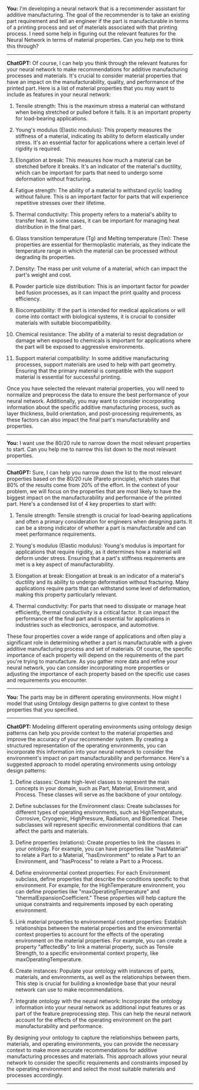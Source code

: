 **You:**
I'm developing a neural network that is a recommender assistant for additive manufacturing. The goal of the recommender is to take an existing part requirement and tell an engineer if the part is manufacturable in terms of a printing process and set of materials associated with that printing process. I need some help in figuring out the relevant features for the Neural Network in terms of material properties. Can you help me to think this through?

 --------
**ChatGPT:**
Of course, I can help you think through the relevant features for your neural network to make recommendations for additive manufacturing processes and materials. It's crucial to consider material properties that have an impact on the manufacturability, quality, and performance of the printed part. Here is a list of material properties that you may want to include as features in your neural network:

1. Tensile strength: This is the maximum stress a material can withstand when being stretched or pulled before it fails. It is an important property for load-bearing applications.

2. Young's modulus (Elastic modulus): This property measures the stiffness of a material, indicating its ability to deform elastically under stress. It's an essential factor for applications where a certain level of rigidity is required.

3. Elongation at break: This measures how much a material can be stretched before it breaks. It's an indicator of the material's ductility, which can be important for parts that need to undergo some deformation without fracturing.

4. Fatigue strength: The ability of a material to withstand cyclic loading without failure. This is an important factor for parts that will experience repetitive stresses over their lifetime.

5. Thermal conductivity: This property refers to a material's ability to transfer heat. In some cases, it can be important for managing heat distribution in the final part.

6. Glass transition temperature (Tg) and Melting temperature (Tm): These properties are essential for thermoplastic materials, as they indicate the temperature range in which the material can be processed without degrading its properties.

7. Density: The mass per unit volume of a material, which can impact the part's weight and cost.

8. Powder particle size distribution: This is an important factor for powder bed fusion processes, as it can impact the print quality and process efficiency.

9. Biocompatibility: If the part is intended for medical applications or will come into contact with biological systems, it is crucial to consider materials with suitable biocompatibility.

10. Chemical resistance: The ability of a material to resist degradation or damage when exposed to chemicals is important for applications where the part will be exposed to aggressive environments.

11. Support material compatibility: In some additive manufacturing processes, support materials are used to help with part geometry. Ensuring that the primary material is compatible with the support material is essential for successful printing.

Once you have selected the relevant material properties, you will need to normalize and preprocess the data to ensure the best performance of your neural network. Additionally, you may want to consider incorporating information about the specific additive manufacturing process, such as layer thickness, build orientation, and post-processing requirements, as these factors can also impact the final part's manufacturability and properties.


 --------
**You:**
I want use the 80/20 rule to narrow down the most relevant properties to start. Can you help me to narrow this list down to the most relevant properties.

 --------
**ChatGPT:**
Sure, I can help you narrow down the list to the most relevant properties based on the 80/20 rule (Pareto principle), which states that 80% of the results come from 20% of the effort. In the context of your problem, we will focus on the properties that are most likely to have the biggest impact on the manufacturability and performance of the printed part. Here's a condensed list of 4 key properties to start with:

1. Tensile strength: Tensile strength is crucial for load-bearing applications and often a primary consideration for engineers when designing parts. It can be a strong indicator of whether a part is manufacturable and can meet performance requirements.

2. Young's modulus (Elastic modulus): Young's modulus is important for applications that require rigidity, as it determines how a material will deform under stress. Ensuring that a part's stiffness requirements are met is a key aspect of manufacturability.

3. Elongation at break: Elongation at break is an indicator of a material's ductility and its ability to undergo deformation without fracturing. Many applications require parts that can withstand some level of deformation, making this property particularly relevant.

4. Thermal conductivity: For parts that need to dissipate or manage heat efficiently, thermal conductivity is a critical factor. It can impact the performance of the final part and is essential for applications in industries such as electronics, aerospace, and automotive.

These four properties cover a wide range of applications and often play a significant role in determining whether a part is manufacturable with a given additive manufacturing process and set of materials. Of course, the specific importance of each property will depend on the requirements of the part you're trying to manufacture. As you gather more data and refine your neural network, you can consider incorporating more properties or adjusting the importance of each property based on the specific use cases and requirements you encounter.


 --------
**You:**
The parts may be in different operating environments. How might I model that using Ontology design patterns to give context to these properties that you specified.

 --------
**ChatGPT:**
Modeling different operating environments using ontology design patterns can help you provide context to the material properties and improve the accuracy of your recommender system. By creating a structured representation of the operating environments, you can incorporate this information into your neural network to consider the environment's impact on part manufacturability and performance. Here's a suggested approach to model operating environments using ontology design patterns:

1. Define classes: Create high-level classes to represent the main concepts in your domain, such as Part, Material, Environment, and Process. These classes will serve as the backbone of your ontology.

2. Define subclasses for the Environment class: Create subclasses for different types of operating environments, such as HighTemperature, Corrosive, Cryogenic, HighPressure, Radiation, and Biomedical. These subclasses will represent specific environmental conditions that can affect the parts and materials.

3. Define properties (relations): Create properties to link the classes in your ontology. For example, you can have properties like "hasMaterial" to relate a Part to a Material, "hasEnvironment" to relate a Part to an Environment, and "hasProcess" to relate a Part to a Process.

4. Define environmental context properties: For each Environment subclass, define properties that describe the conditions specific to that environment. For example, for the HighTemperature environment, you can define properties like "maxOperatingTemperature" and "thermalExpansionCoefficient." These properties will help capture the unique constraints and requirements imposed by each operating environment.

5. Link material properties to environmental context properties: Establish relationships between the material properties and the environmental context properties to account for the effects of the operating environment on the material properties. For example, you can create a property "affectedBy" to link a material property, such as Tensile Strength, to a specific environmental context property, like maxOperatingTemperature.

6. Create instances: Populate your ontology with instances of parts, materials, and environments, as well as the relationships between them. This step is crucial for building a knowledge base that your neural network can use to make recommendations.

7. Integrate ontology with the neural network: Incorporate the ontology information into your neural network as additional input features or as part of the feature preprocessing step. This can help the neural network account for the effects of the operating environment on the part manufacturability and performance.

By designing your ontology to capture the relationships between parts, materials, and operating environments, you can provide the necessary context to make more accurate recommendations for additive manufacturing processes and materials. This approach allows your neural network to consider the specific requirements and constraints imposed by the operating environment and select the most suitable materials and processes accordingly.


 --------
